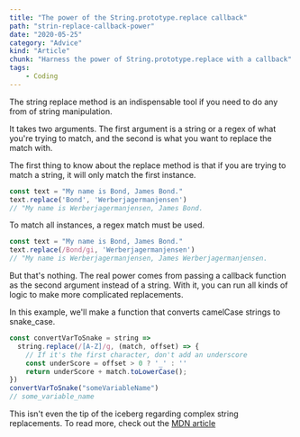 ```yaml
---
title: "The power of the String.prototype.replace callback"
path: "strin-replace-callback-power"
date: "2020-05-25"
category: "Advice"
kind: "Article"
chunk: "Harness the power of String.prototype.replace with a callback"
tags:
    - Coding
---
```


The string replace method is an indispensable tool if you need to do any from of string manipulation.

It takes two arguments. The first argument is a string or a regex of what you're trying to match, and the second is what you want to replace the match with.

The first thing to know about the replace method is that if you are trying to match a string, it will only match the first instance.

```js
const text = "My name is Bond, James Bond."
text.replace('Bond', 'Werberjagermanjensen')
// "My name is Werberjagermanjensen, James Bond.
```

To match all instances, a regex match must be used.

```js
const text = "My name is Bond, James Bond."
text.replace(/Bond/gi, 'Werberjagermanjensen')
// "My name is Werberjagermanjensen, James Werberjagermanjensen.
```

But that's nothing. The real power comes from passing a callback function as the second argument instead of a string. With it, you can run all kinds of logic to make more complicated replacements.

In this example, we'll make a function that converts camelCase strings to snake_case.

```js
const convertVarToSnake = string =>
  string.replace(/[A-Z]/g, (match, offset) => {
    // If it's the first character, don't add an underscore
    const underScore = offset > 0 ? '_' : ''
    return underScore + match.toLowerCase();
})
convertVarToSnake("someVariableName")
// some_variable_name
```

This isn't even the tip of the iceberg regarding complex string replacements. To read more, check out the
[MDN article](https://developer.mozilla.org/en-US/docs/Web/JavaScript/Reference/Global_Objects/String/replace)
